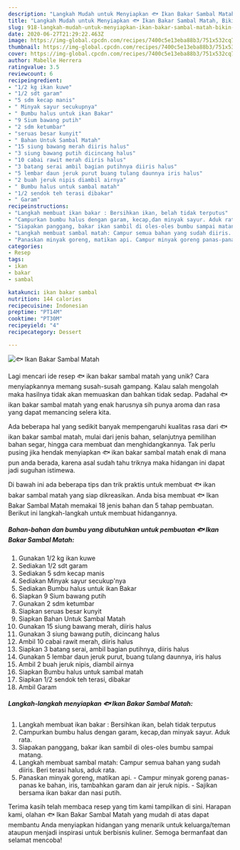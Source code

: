```yaml
---
description: "Langkah Mudah untuk Menyiapkan 🐟 Ikan Bakar Sambal Matah, Bikin Ngiler"
title: "Langkah Mudah untuk Menyiapkan 🐟 Ikan Bakar Sambal Matah, Bikin Ngiler"
slug: 918-langkah-mudah-untuk-menyiapkan-ikan-bakar-sambal-matah-bikin-ngiler
date: 2020-06-27T21:29:22.463Z
image: https://img-global.cpcdn.com/recipes/7400c5e13eba88b3/751x532cq70/🐟-ikan-bakar-sambal-matah-foto-resep-utama.jpg
thumbnail: https://img-global.cpcdn.com/recipes/7400c5e13eba88b3/751x532cq70/🐟-ikan-bakar-sambal-matah-foto-resep-utama.jpg
cover: https://img-global.cpcdn.com/recipes/7400c5e13eba88b3/751x532cq70/🐟-ikan-bakar-sambal-matah-foto-resep-utama.jpg
author: Mabelle Herrera
ratingvalue: 3.5
reviewcount: 6
recipeingredient:
- "1/2 kg ikan kuwe"
- "1/2 sdt garam"
- "5 sdm kecap manis"
- " Minyak sayur secukupnya"
- " Bumbu halus untuk ikan Bakar"
- "9 Sium bawang putih"
- "2 sdm ketumbar"
- "seruas besar kunyit"
- " Bahan Untuk Sambal Matah"
- "15 siung bawang merah diiris halus"
- "3 siung bawang putih dicincang halus"
- "10 cabai rawit merah diiris halus"
- "3 batang serai ambil bagian putihnya diiris halus"
- "5 lembar daun jeruk purut buang tulang daunnya iris halus"
- "2 buah jeruk nipis diambil airnya"
- " Bumbu halus untuk sambal matah"
- "1/2 sendok teh terasi dibakar"
- " Garam"
recipeinstructions:
- "Langkah membuat ikan bakar : Bersihkan ikan, belah tidak terputus"
- "Campurkan bumbu halus dengan garam, kecap,dan minyak sayur. Aduk rata."
- "Siapakan panggang, bakar ikan sambil di oles-oles bumbu sampai matang."
- "Langkah membuat sambal matah: Campur semua bahan yang sudah diiris. Beri terasi halus, aduk rata."
- "Panaskan minyak goreng, matikan api. Campur minyak goreng panas-panas ke bahan, iris, tambahkan garam dan air jeruk nipis. Sajikan bersama ikan bakar dan nasi putih."
categories:
- Resep
tags:
- ikan
- bakar
- sambal

katakunci: ikan bakar sambal 
nutrition: 144 calories
recipecuisine: Indonesian
preptime: "PT14M"
cooktime: "PT30M"
recipeyield: "4"
recipecategory: Dessert

---
```



![🐟 Ikan Bakar Sambal Matah](https://img-global.cpcdn.com/recipes/7400c5e13eba88b3/751x532cq70/🐟-ikan-bakar-sambal-matah-foto-resep-utama.jpg)

Lagi mencari ide resep 🐟 ikan bakar sambal matah yang unik? Cara menyiapkannya memang susah-susah gampang. Kalau salah mengolah maka hasilnya tidak akan memuaskan dan bahkan tidak sedap. Padahal 🐟 ikan bakar sambal matah yang enak harusnya sih punya aroma dan rasa yang dapat memancing selera kita.

Ada beberapa hal yang sedikit banyak mempengaruhi kualitas rasa dari 🐟 ikan bakar sambal matah, mulai dari jenis bahan, selanjutnya pemilihan bahan segar, hingga cara membuat dan menghidangkannya. Tak perlu pusing jika hendak menyiapkan 🐟 ikan bakar sambal matah enak di mana pun anda berada, karena asal sudah tahu triknya maka hidangan ini dapat jadi suguhan istimewa.




Di bawah ini ada beberapa tips dan trik praktis untuk membuat 🐟 ikan bakar sambal matah yang siap dikreasikan. Anda bisa membuat 🐟 Ikan Bakar Sambal Matah memakai 18 jenis bahan dan 5 tahap pembuatan. Berikut ini langkah-langkah untuk membuat hidangannya.

<!--inarticleads1-->

##### Bahan-bahan dan bumbu yang dibutuhkan untuk pembuatan 🐟 Ikan Bakar Sambal Matah:

1. Gunakan 1/2 kg ikan kuwe
1. Sediakan 1/2 sdt garam
1. Sediakan 5 sdm kecap manis
1. Sediakan  Minyak sayur secukup&#39;nya
1. Sediakan  Bumbu halus untuk ikan Bakar
1. Siapkan 9 Sium bawang putih
1. Gunakan 2 sdm ketumbar
1. Siapkan seruas besar kunyit
1. Siapkan  Bahan Untuk Sambal Matah
1. Gunakan 15 siung bawang merah, diiris halus
1. Gunakan 3 siung bawang putih, dicincang halus
1. Ambil 10 cabai rawit merah, diiris halus
1. Siapkan 3 batang serai, ambil bagian putihnya, diiris halus
1. Gunakan 5 lembar daun jeruk purut, buang tulang daunnya, iris halus
1. Ambil 2 buah jeruk nipis, diambil airnya
1. Siapkan  Bumbu halus untuk sambal matah
1. Siapkan 1/2 sendok teh terasi, dibakar
1. Ambil  Garam




<!--inarticleads2-->

##### Langkah-langkah menyiapkan 🐟 Ikan Bakar Sambal Matah:

1. Langkah membuat ikan bakar : Bersihkan ikan, belah tidak terputus
1. Campurkan bumbu halus dengan garam, kecap,dan minyak sayur. Aduk rata.
1. Siapakan panggang, bakar ikan sambil di oles-oles bumbu sampai matang.
1. Langkah membuat sambal matah: Campur semua bahan yang sudah diiris. Beri terasi halus, aduk rata.
1. Panaskan minyak goreng, matikan api. - Campur minyak goreng panas-panas ke bahan, iris, tambahkan garam dan air jeruk nipis. - Sajikan bersama ikan bakar dan nasi putih.




Terima kasih telah membaca resep yang tim kami tampilkan di sini. Harapan kami, olahan 🐟 Ikan Bakar Sambal Matah yang mudah di atas dapat membantu Anda menyiapkan hidangan yang menarik untuk keluarga/teman ataupun menjadi inspirasi untuk berbisnis kuliner. Semoga bermanfaat dan selamat mencoba!
